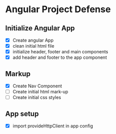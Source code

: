 # Angular Project Defense

## Initialize Angular App

-   [x] Create angular App
-   [x] clean initial html file
-   [x] initialize header, footer and main components
-   [x] add header and footer to the app component

## Markup

-   [x] Create Nav Component
-   [ ] Create initial html mark-up
-   [ ] Create initial css styles

## App setup

-   [x] import provideHttpClient in app config
